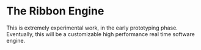 # The Ribbon Engine

This is extremely experimental work, in the early prototyping phase. Eventually, this will be a customizable high performance real time software engine.
